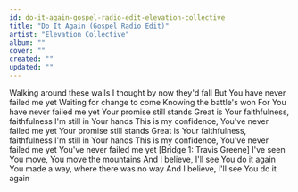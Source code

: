 ```yaml
---
id: do-it-again-gospel-radio-edit-elevation-collective
title: "Do It Again (Gospel Radio Edit)"
artist: "Elevation Collective"
album: ""
cover: ""
created: ""
updated: ""
---
```


Walking around these walls
I thought by now they'd fall
But You have never failed me yet
Waiting for change to come
Knowing the battle's won
For You have never failed me yet
Your promise still stands
Great is Your faithfulness, faithfulness
I'm still in Your hands
This is my confidence, You've never failed me yet
Your promise still stands
Great is Your faithfulness, faithfulness
I'm still in Your hands
This is my confidence, You've never failed me yet
You've never failed me yet
[Bridge 1: Travis Greene]
I've seen You move, You move the mountains
And I believe, I'll see You do it again
You made a way, where there was no way
And I believe, I'll see You do it again